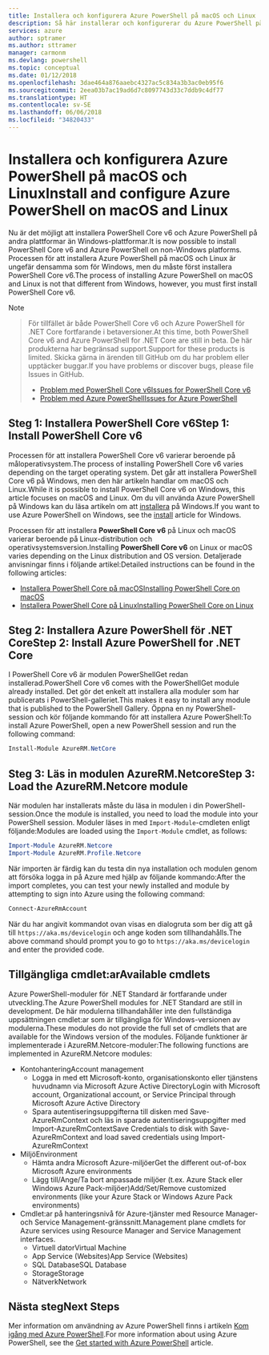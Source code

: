 ```yaml
---
title: Installera och konfigurera Azure PowerShell på macOS och Linux | Microsoft Docs
description: Så här installerar och konfigurerar du Azure PowerShell på macOS och Linux för första gången.
services: azure
author: sptramer
ms.author: sttramer
manager: carmonm
ms.devlang: powershell
ms.topic: conceptual
ms.date: 01/12/2018
ms.openlocfilehash: 3dae464a876aaebc4327ac5c834a3b3ac0eb95f6
ms.sourcegitcommit: 2eea03b7ac19ad6d7c8097743d33c7ddb9c4df77
ms.translationtype: HT
ms.contentlocale: sv-SE
ms.lasthandoff: 06/06/2018
ms.locfileid: "34820433"
---
```

# <a name="install-and-configure-azure-powershell-on-macos-and-linux"></a><span data-ttu-id="58c47-103">Installera och konfigurera Azure PowerShell på macOS och Linux</span><span class="sxs-lookup"><span data-stu-id="58c47-103">Install and configure Azure PowerShell on macOS and Linux</span></span>

<span data-ttu-id="58c47-104">Nu är det möjligt att installera PowerShell Core v6 och Azure PowerShell på andra plattformar än Windows-plattformar.</span><span class="sxs-lookup"><span data-stu-id="58c47-104">It is now possible to install PowerShell Core v6 and Azure PowerShell on non-Windows platforms.</span></span>
<span data-ttu-id="58c47-105">Processen för att installera Azure PowerShell på macOS och Linux är ungefär densamma som för Windows, men du måste först installera PowerShell Core v6.</span><span class="sxs-lookup"><span data-stu-id="58c47-105">The process of installing Azure PowerShell on macOS and Linux is not that different from Windows, however, you must first install PowerShell Core v6.</span></span>

> [!NOTE]

> <span data-ttu-id="58c47-106">För tillfället är både PowerShell Core v6 och Azure PowerShell för .NET Core fortfarande i betaversioner.</span><span class="sxs-lookup"><span data-stu-id="58c47-106">At this time, both PowerShell Core v6 and Azure PowerShell for .NET Core are still in beta.</span></span>
> <span data-ttu-id="58c47-107">De här produkterna har begränsad support.</span><span class="sxs-lookup"><span data-stu-id="58c47-107">Support for these products is limited.</span></span> <span data-ttu-id="58c47-108">Skicka gärna in ärenden till GitHub om du har problem eller upptäcker buggar.</span><span class="sxs-lookup"><span data-stu-id="58c47-108">If you have problems or discover bugs, please file Issues in GitHub.</span></span>
>
> * [<span data-ttu-id="58c47-109">Problem med PowerShell Core v6</span><span class="sxs-lookup"><span data-stu-id="58c47-109">Issues for PowerShell Core v6</span></span>](https://github.com/PowerShell/PowerShell/issues)
> * [<span data-ttu-id="58c47-110">Problem med Azure PowerShell</span><span class="sxs-lookup"><span data-stu-id="58c47-110">Issues for Azure PowerShell</span></span>](https://github.com/azure/azure-docs-powershell/issues)

## <a name="step-1-install-powershell-core-v6"></a><span data-ttu-id="58c47-111">Steg 1: Installera PowerShell Core v6</span><span class="sxs-lookup"><span data-stu-id="58c47-111">Step 1: Install PowerShell Core v6</span></span>

<span data-ttu-id="58c47-112">Processen för att installera PowerShell Core v6 varierar beroende på måloperativsystem.</span><span class="sxs-lookup"><span data-stu-id="58c47-112">The process of installing PowerShell Core v6 varies depending on the target operating system.</span></span>
<span data-ttu-id="58c47-113">Det går att installera PowerShell Core v6 på Windows, men den här artikeln handlar om macOS och Linux.</span><span class="sxs-lookup"><span data-stu-id="58c47-113">While it is possible to install PowerShell Core v6 on Windows, this article focuses on macOS and Linux.</span></span> <span data-ttu-id="58c47-114">Om du vill använda Azure PowerShell på Windows kan du läsa artikeln om att [installera](./install-azurerm-ps.md) på Windows.</span><span class="sxs-lookup"><span data-stu-id="58c47-114">If you want to use Azure PowerShell on Windows, see the [install](./install-azurerm-ps.md) article for Windows.</span></span>

<span data-ttu-id="58c47-115">Processen för att installera **PowerShell Core v6** på Linux och macOS varierar beroende på Linux-distribution och operativsystemsversion.</span><span class="sxs-lookup"><span data-stu-id="58c47-115">Installing **PowerShell Core v6** on Linux or macOS varies depending on the Linux distribution and OS version.</span></span>
<span data-ttu-id="58c47-116">Detaljerade anvisningar finns i följande artikel:</span><span class="sxs-lookup"><span data-stu-id="58c47-116">Detailed instructions can be found in the following articles:</span></span>

- [<span data-ttu-id="58c47-117">Installera PowerShell Core på macOS</span><span class="sxs-lookup"><span data-stu-id="58c47-117">Installing PowerShell Core on macOS</span></span>](/powershell/scripting/setup/installing-powershell-core-on-macos)
- [<span data-ttu-id="58c47-118">Installera PowerShell Core på Linux</span><span class="sxs-lookup"><span data-stu-id="58c47-118">Installing PowerShell Core on Linux</span></span>](/powershell/scripting/setup/installing-powershell-core-on-linux)

## <a name="step-2-install-azure-powershell-for-net-core"></a><span data-ttu-id="58c47-119">Steg 2: Installera Azure PowerShell för .NET Core</span><span class="sxs-lookup"><span data-stu-id="58c47-119">Step 2: Install Azure PowerShell for .NET Core</span></span>

<span data-ttu-id="58c47-120">I PowerShell Core v6 är modulen PowerShellGet redan installerad.</span><span class="sxs-lookup"><span data-stu-id="58c47-120">PowerShell Core v6 comes with the PowerShellGet module already installed.</span></span> <span data-ttu-id="58c47-121">Det gör det enkelt att installera alla moduler som har publicerats i PowerShell-galleriet.</span><span class="sxs-lookup"><span data-stu-id="58c47-121">This makes it easy to install any module that is published to the PowerShell Gallery.</span></span> <span data-ttu-id="58c47-122">Öppna en ny PowerShell-session och kör följande kommando för att installera Azure PowerShell:</span><span class="sxs-lookup"><span data-stu-id="58c47-122">To install Azure PowerShell, open a new PowerShell session and run the following command:</span></span>

```powershell
Install-Module AzureRM.NetCore
```

## <a name="step-3-load-the-azurermnetcore-module"></a><span data-ttu-id="58c47-123">Steg 3: Läs in modulen AzureRM.Netcore</span><span class="sxs-lookup"><span data-stu-id="58c47-123">Step 3: Load the AzureRM.Netcore module</span></span>

<span data-ttu-id="58c47-124">När modulen har installerats måste du läsa in modulen i din PowerShell-session.</span><span class="sxs-lookup"><span data-stu-id="58c47-124">Once the module is installed, you need to load the module into your PowerShell session.</span></span> <span data-ttu-id="58c47-125">Moduler läses in med `Import-Module`-cmdleten enligt följande:</span><span class="sxs-lookup"><span data-stu-id="58c47-125">Modules are loaded using the `Import-Module` cmdlet, as follows:</span></span>

```powershell
Import-Module AzureRM.Netcore
Import-Module AzureRM.Profile.Netcore
```

<span data-ttu-id="58c47-126">När importen är färdig kan du testa din nya installation och modulen genom att försöka logga in på Azure med hjälp av följande kommando:</span><span class="sxs-lookup"><span data-stu-id="58c47-126">After the import completes, you can test your newly installed and module by attempting to sign into Azure using the following command:</span></span>

```powershell
Connect-AzureRmAccount
```

<span data-ttu-id="58c47-127">När du har angivit kommandot ovan visas en dialogruta som ber dig att gå till `https://aka.ms/devicelogin` och ange koden som tillhandahålls.</span><span class="sxs-lookup"><span data-stu-id="58c47-127">The above command should prompt you to go to `https://aka.ms/devicelogin` and enter the provided code.</span></span>

## <a name="available-cmdlets"></a><span data-ttu-id="58c47-128">Tillgängliga cmdlet:ar</span><span class="sxs-lookup"><span data-stu-id="58c47-128">Available cmdlets</span></span>

<span data-ttu-id="58c47-129">Azure PowerShell-moduler för .NET Standard är fortfarande under utveckling.</span><span class="sxs-lookup"><span data-stu-id="58c47-129">The Azure PowerShell modules for .NET Standard are still in development.</span></span> <span data-ttu-id="58c47-130">De här modulerna tillhandahåller inte den fullständiga uppsättningen cmdlet:ar som är tillgängliga för Windows-versionen av modulerna.</span><span class="sxs-lookup"><span data-stu-id="58c47-130">These modules do not provide the full set of cmdlets that are available for the Windows version of the modules.</span></span> <span data-ttu-id="58c47-131">Följande funktioner är implementerade i AzureRM.Netcore-moduler:</span><span class="sxs-lookup"><span data-stu-id="58c47-131">The following functions are implemented in AzureRM.Netcore modules:</span></span>

* <span data-ttu-id="58c47-132">Kontohantering</span><span class="sxs-lookup"><span data-stu-id="58c47-132">Account management</span></span>
  - <span data-ttu-id="58c47-133">Logga in med ett Microsoft-konto, organisationskonto eller tjänstens huvudnamn via Microsoft Azure Active Directory</span><span class="sxs-lookup"><span data-stu-id="58c47-133">Login with Microsoft account, Organizational account, or Service Principal through Microsoft Azure Active Directory</span></span>
  - <span data-ttu-id="58c47-134">Spara autentiseringsuppgifterna till disken med Save-AzureRmContext och läs in sparade autentiseringsuppgifter med Import-AzureRmContext</span><span class="sxs-lookup"><span data-stu-id="58c47-134">Save Credentials to disk with Save-AzureRmContext and load saved credentials using Import-AzureRmContext</span></span>
* <span data-ttu-id="58c47-135">Miljö</span><span class="sxs-lookup"><span data-stu-id="58c47-135">Environment</span></span>
  - <span data-ttu-id="58c47-136">Hämta andra Microsoft Azure-miljöer</span><span class="sxs-lookup"><span data-stu-id="58c47-136">Get the different out-of-box Microsoft Azure environments</span></span>
  - <span data-ttu-id="58c47-137">Lägg till/Ange/Ta bort anpassade miljöer (t.ex. Azure Stack eller Windows Azure Pack-miljöer)</span><span class="sxs-lookup"><span data-stu-id="58c47-137">Add/Set/Remove customized environments (like your Azure Stack or Windows Azure Pack environments)</span></span>
* <span data-ttu-id="58c47-138">Cmdlet:ar på hanteringsnivå för Azure-tjänster med Resource Manager- och Service Management-gränssnitt.</span><span class="sxs-lookup"><span data-stu-id="58c47-138">Management plane cmdlets for Azure services using Resource Manager and Service Management interfaces.</span></span>
  - <span data-ttu-id="58c47-139">Virtuell dator</span><span class="sxs-lookup"><span data-stu-id="58c47-139">Virtual Machine</span></span>
  - <span data-ttu-id="58c47-140">App Service (Websites)</span><span class="sxs-lookup"><span data-stu-id="58c47-140">App Service (Websites)</span></span>
  - <span data-ttu-id="58c47-141">SQL Database</span><span class="sxs-lookup"><span data-stu-id="58c47-141">SQL Database</span></span>
  - <span data-ttu-id="58c47-142">Storage</span><span class="sxs-lookup"><span data-stu-id="58c47-142">Storage</span></span>
  - <span data-ttu-id="58c47-143">Nätverk</span><span class="sxs-lookup"><span data-stu-id="58c47-143">Network</span></span>

## <a name="next-steps"></a><span data-ttu-id="58c47-144">Nästa steg</span><span class="sxs-lookup"><span data-stu-id="58c47-144">Next Steps</span></span>

<span data-ttu-id="58c47-145">Mer information om användning av Azure PowerShell finns i artikeln [Kom igång med Azure PowerShell](get-started-azureps.md).</span><span class="sxs-lookup"><span data-stu-id="58c47-145">For more information about using Azure PowerShell, see the [Get started with Azure PowerShell](get-started-azureps.md) article.</span></span>
